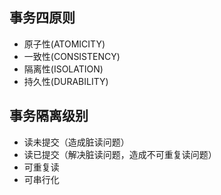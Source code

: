 ## 事务四原则

* 原子性(ATOMICITY)
* 一致性(CONSISTENCY)
* 隔离性(ISOLATION)
* 持久性(DURABILITY)

## 事务隔离级别

* 读未提交（造成脏读问题）
* 读已提交（解决脏读问题，造成不可重复读问题）
* 可重复读
* 可串行化

